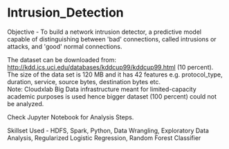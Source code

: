 # Intrusion_Detection

Objective - To build a network intrusion detector, a predictive model capable of distinguishing between 'bad' connections, called intrusions or attacks, and 'good' normal connections.  

The dataset can be downloaded from: http://kdd.ics.uci.edu/databases/kddcup99/kddcup99.html (10 percent).  
The size of the data set is 120 MB and it has 42 features e.g. protocol_type, duration, service, source bytes, destination bytes etc.  
Note: Cloudxlab Big Data infrastructure meant for limited-capacity academic purposes is used hence bigger dataset (100 percent) could not be analyzed.  

Check Jupyter Notebook for Analysis Steps.

Skillset Used - HDFS, Spark, Python, Data Wrangling, Exploratory Data Analysis, Regularized Logistic Regression, Random Forest Classifier


